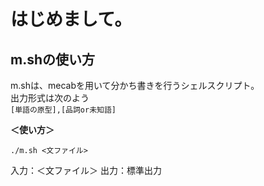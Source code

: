 # はじめまして。

## m.shの使い方

m.shは、mecabを用いて分かち書きを行うシェルスクリプト。  
出力形式は次のよう  
`[単語の原型],[品詞or未知語]`  


**＜使い方＞**

`./m.sh <文ファイル>`

入力：＜文ファイル＞
出力：標準出力

